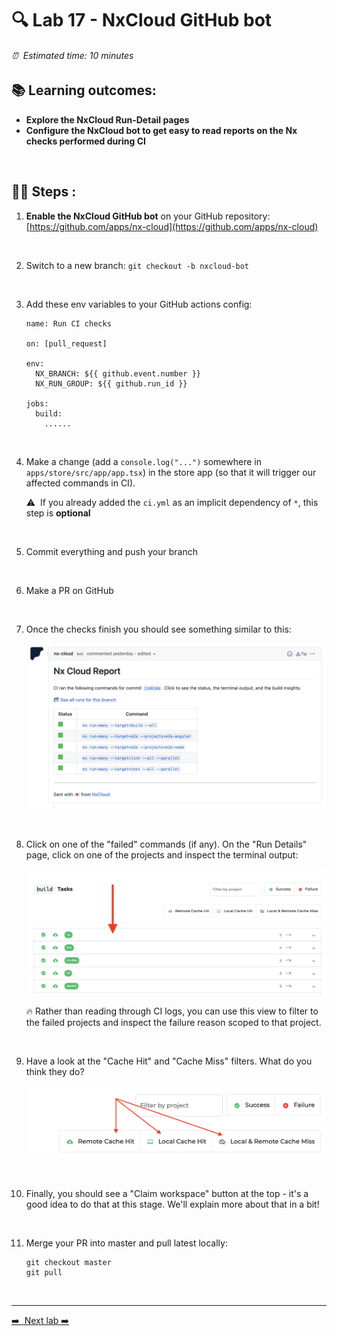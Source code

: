 # 🔍 Lab 17 - NxCloud GitHub bot

###### ⏰ &nbsp;Estimated time: 10 minutes

## 📚 Learning outcomes:

- **Explore the NxCloud Run-Detail pages**
- **Configure the NxCloud bot to get easy to read reports on the Nx checks performed during CI**
<br />

## 🏋️‍♀️ Steps :

1. **Enable the NxCloud GitHub bot** on your GitHub repository: [https://github.com/apps/nx-cloud](https://github.com/apps/nx-cloud)
<br />

2. Switch to a new branch: `git checkout -b nxcloud-bot`
<br />

3. Add these env variables to your GitHub actions config:

   ```
   name: Run CI checks

   on: [pull_request]

   env:
     NX_BRANCH: ${{ github.event.number }}
     NX_RUN_GROUP: ${{ github.run_id }}

   jobs:
     build:
       ......
   ```
<br />

4. Make a change (add a `console.log("...")` somewhere in `apps/store/src/app/app.tsx`) in the store app (so that it will trigger our affected commands in CI).

   ⚠️&nbsp;&nbsp;If you already added the `ci.yml` as an implicit dependency of `*`, this step is **optional**
<br />

5. Commit everything and push your branch
<br />

6. Make a PR on GitHub
<br />

7. Once the checks finish you should see something similar to this:

   ![NxCloud Bot](./nx_cloud_bot.png)
<br />

8. Click on one of the "failed" commands (if any). On the "Run Details" page, click on one of the projects and inspect the terminal output:

   ![Nx Cloud project](./nx-cloud-projects.png)

   🔥 Rather than reading through CI logs, you can use this view to filter to the failed projects and inspect the failure reason scoped to that project.
<br />

9. Have a look at the "Cache Hit" and "Cache Miss" filters. What do you think they do?

   ![Cache hit/miss](./cache_hit_miss.png)
<br />

10. Finally, you should see a "Claim workspace" button at the top - it's a good idea to do that at this stage. We'll explain more about that in a bit!
<br />

11. Merge your PR into master and pull latest locally:

    ```
    git checkout master
    git pull
    ```
<br />

---

[➡️ &nbsp;Next lab ➡️](../lab18/LAB.md)
